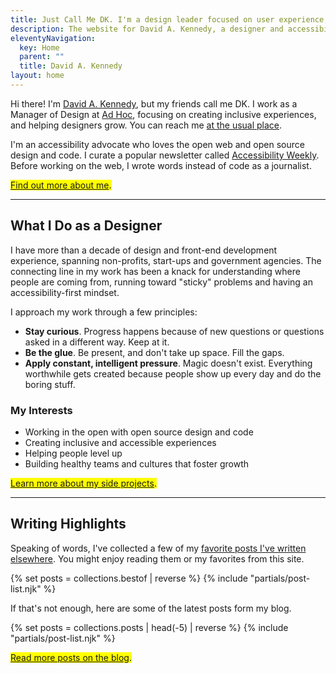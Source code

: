 ```yaml
---
title: Just Call Me DK. I'm a design leader focused on user experience, inclusive design and people management.
description: The website for David A. Kennedy, a designer and accessibility advocate.
eleventyNavigation:
  key: Home
  parent: ""
  title: David A. Kennedy
layout: home
---
```


<div class="h-card">
  <p class="p-note intro">Hi there! I'm <a class="u-url u-uid" href="{{ '/' | url }}"><span class="p-name">David A. Kennedy</span></a>, but my friends call me <span class="p-nickname">DK</span>. I work as a Manager of Design at <a href="https://adhoc.team/">Ad Hoc</a>, focusing on creating inclusive experiences, and helping designers grow. You can reach me <a class="u-email" href="mailto:me@davidakennedy.com">at the usual place</a>.</p>
</div>

I'm an accessibility advocate who loves the open web and open source design and code. I curate a popular newsletter called [Accessibility Weekly](https://a11yweekly.com/). Before working on the web, I wrote words instead of code as a journalist.

<mark><a href="{{ '/about/' | url }}">Find out more about me</a>.</mark>

<hr>

## What I Do as a Designer

I have more than a decade of design and front-end development experience, spanning non-profits, start-ups and government agencies. The connecting line in my work has been a knack for understanding where people are coming from, running toward "sticky" problems and having an accessibility-first mindset.

I approach my work through a few principles:

- **Stay curious**. Progress happens because of new questions or questions asked in a different way. Keep at it.
- **Be the glue**. Be present, and don't take up space. Fill the gaps.
- **Apply constant, intelligent pressure**. Magic doesn't exist. Everything worthwhile gets created because people show up every day and do the boring stuff.

### My Interests

- Working in the open with open source design and code
- Creating inclusive and accessible experiences
- Helping people level up
- Building healthy teams and cultures that foster growth

<mark><a href="{{ '/projects/' | url }}">Learn more about my side projects</a>.</mark>

<hr>

## Writing Highlights

Speaking of words, I've collected a few of my [favorite posts I've written elsewhere](/tag/selected-writing/). You might enjoy reading them or my favorites from this site.

{% set posts = collections.bestof | reverse %}
{% include "partials/post-list.njk" %}

If that's not enough, here are some of the latest posts form my blog.

{% set posts = collections.posts | head(-5) | reverse %}
{% include "partials/post-list.njk" %}

<mark><a href="{{ '/blog/' | url }}">Read more posts on the blog</a>.</mark>
